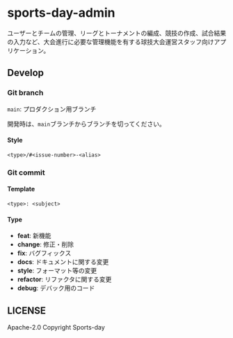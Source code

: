 # sports-day-admin

ユーザーとチームの管理、リーグとトーナメントの編成、競技の作成、試合結果の入力など、大会進行に必要な管理機能を有する球技大会運営スタッフ向けアプリケーション。

## Develop

### Git branch

``main``: プロダクション用ブランチ

開発時は、``main``ブランチからブランチを切ってください。

#### Style

```
<type>/#<issue-number>-<alias>
```

### Git commit

#### Template

```
<type>: <subject>
```

#### Type

- **feat**: 新機能
- **change**: 修正・削除
- **fix**: バグフィックス
- **docs**: ドキュメントに関する変更
- **style**: フォーマット等の変更
- **refactor**: リファクタに関する変更
- **debug**: デバック用のコード

## LICENSE

Apache-2.0
Copyright Sports-day

